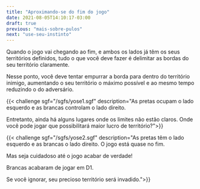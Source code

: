 ```yaml
---
title: "Aproximando-se do fim do jogo"
date: 2021-08-05T14:10:17-03:00
draft: true
previous: "mais-sobre-pulos"
next: "use-seu-instinto"
---
```

Quando o jogo vai chegando ao fim, e ambos os lados já têm os seus territórios definidos, tudo o que você deve fazer é delimitar as bordas do seu território claramente.

Nesse ponto, você deve tentar empurrar a borda para dentro do território inimigo, aumentando o seu território o máximo possível e ao mesmo tempo reduzindo o do adversário.

{{< challenge sgf="/sgfs/yose1.sgf" description="As pretas ocupam o lado esquerdo e as brancas controlam o lado direito.</p><p>Entretanto, ainda há alguns lugares onde os limites não estão claros. Onde você pode jogar que possibilitará maior lucro de território?">}} 

{{< challenge sgf="/sgfs/yose2.sgf" description="As pretas têm o lado esquerdo e as brancas o lado direito. O jogo está quase no fim.</p><p>Mas seja cuidadoso até o jogo acabar de verdade!</p><p>Brancas acabaram de jogar em D1.</p><p>Se você ignorar, seu precioso território será invadido.">}} 
